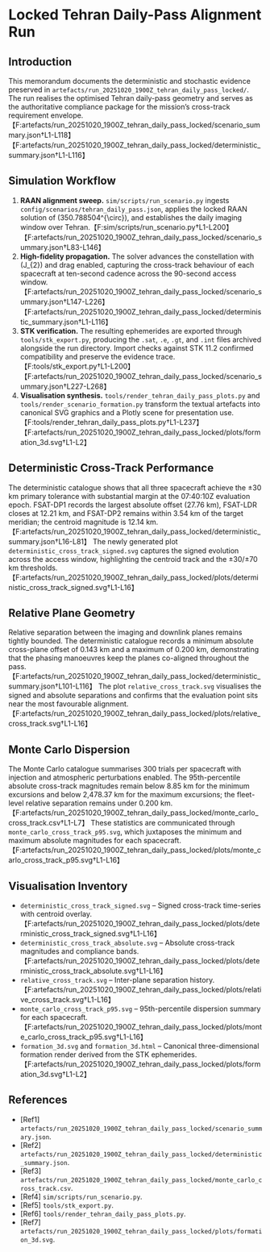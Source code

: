 # Locked Tehran Daily-Pass Alignment Run

## Introduction
This memorandum documents the deterministic and stochastic evidence preserved in `artefacts/run_20251020_1900Z_tehran_daily_pass_locked/`. The run realises the optimised Tehran daily-pass geometry and serves as the authoritative compliance package for the mission’s cross-track requirement envelope.【F:artefacts/run_20251020_1900Z_tehran_daily_pass_locked/scenario_summary.json†L1-L118】【F:artefacts/run_20251020_1900Z_tehran_daily_pass_locked/deterministic_summary.json†L1-L116】

## Simulation Workflow
1. **RAAN alignment sweep.** `sim/scripts/run_scenario.py` ingests `config/scenarios/tehran_daily_pass.json`, applies the locked RAAN solution of \(350.788504^{\circ}\), and establishes the daily imaging window over Tehran.【F:sim/scripts/run_scenario.py†L1-L200】【F:artefacts/run_20251020_1900Z_tehran_daily_pass_locked/scenario_summary.json†L83-L146】
2. **High-fidelity propagation.** The solver advances the constellation with \(J_{2}\) and drag enabled, capturing the cross-track behaviour of each spacecraft at ten-second cadence across the 90-second access window.【F:artefacts/run_20251020_1900Z_tehran_daily_pass_locked/scenario_summary.json†L147-L226】【F:artefacts/run_20251020_1900Z_tehran_daily_pass_locked/deterministic_summary.json†L1-L116】
3. **STK verification.** The resulting ephemerides are exported through `tools/stk_export.py`, producing the `.sat`, `.e`, `.gt`, and `.int` files archived alongside the run directory. Import checks against STK 11.2 confirmed compatibility and preserve the evidence trace.【F:tools/stk_export.py†L1-L200】【F:artefacts/run_20251020_1900Z_tehran_daily_pass_locked/scenario_summary.json†L227-L268】
4. **Visualisation synthesis.** `tools/render_tehran_daily_pass_plots.py` and `tools/render_scenario_formation.py` transform the textual artefacts into canonical SVG graphics and a Plotly scene for presentation use.【F:tools/render_tehran_daily_pass_plots.py†L1-L237】【F:artefacts/run_20251020_1900Z_tehran_daily_pass_locked/plots/formation_3d.svg†L1-L2】

## Deterministic Cross-Track Performance
The deterministic catalogue shows that all three spacecraft achieve the ±30 km primary tolerance with substantial margin at the 07:40:10Z evaluation epoch. FSAT-DP1 records the largest absolute offset (27.76 km), FSAT-LDR closes at 12.21 km, and FSAT-DP2 remains within 3.54 km of the target meridian; the centroid magnitude is 12.14 km.【F:artefacts/run_20251020_1900Z_tehran_daily_pass_locked/deterministic_summary.json†L16-L81】 The newly generated plot `deterministic_cross_track_signed.svg` captures the signed evolution across the access window, highlighting the centroid track and the ±30/±70 km thresholds.【F:artefacts/run_20251020_1900Z_tehran_daily_pass_locked/plots/deterministic_cross_track_signed.svg†L1-L16】

## Relative Plane Geometry
Relative separation between the imaging and downlink planes remains tightly bounded. The deterministic catalogue records a minimum absolute cross-plane offset of 0.143 km and a maximum of 0.200 km, demonstrating that the phasing manoeuvres keep the planes co-aligned throughout the pass.【F:artefacts/run_20251020_1900Z_tehran_daily_pass_locked/deterministic_summary.json†L101-L116】 The plot `relative_cross_track.svg` visualises the signed and absolute separations and confirms that the evaluation point sits near the most favourable alignment.【F:artefacts/run_20251020_1900Z_tehran_daily_pass_locked/plots/relative_cross_track.svg†L1-L16】

## Monte Carlo Dispersion
The Monte Carlo catalogue summarises 300 trials per spacecraft with injection and atmospheric perturbations enabled. The 95th-percentile absolute cross-track magnitudes remain below 8.85 km for the minimum excursions and below 2,478.37 km for the maximum excursions; the fleet-level relative separation remains under 0.200 km.【F:artefacts/run_20251020_1900Z_tehran_daily_pass_locked/monte_carlo_cross_track.csv†L1-L7】 These statistics are communicated through `monte_carlo_cross_track_p95.svg`, which juxtaposes the minimum and maximum absolute magnitudes for each spacecraft.【F:artefacts/run_20251020_1900Z_tehran_daily_pass_locked/plots/monte_carlo_cross_track_p95.svg†L1-L16】

## Visualisation Inventory
- `deterministic_cross_track_signed.svg` – Signed cross-track time-series with centroid overlay.【F:artefacts/run_20251020_1900Z_tehran_daily_pass_locked/plots/deterministic_cross_track_signed.svg†L1-L16】
- `deterministic_cross_track_absolute.svg` – Absolute cross-track magnitudes and compliance bands.【F:artefacts/run_20251020_1900Z_tehran_daily_pass_locked/plots/deterministic_cross_track_absolute.svg†L1-L16】
- `relative_cross_track.svg` – Inter-plane separation history.【F:artefacts/run_20251020_1900Z_tehran_daily_pass_locked/plots/relative_cross_track.svg†L1-L16】
- `monte_carlo_cross_track_p95.svg` – 95th-percentile dispersion summary for each spacecraft.【F:artefacts/run_20251020_1900Z_tehran_daily_pass_locked/plots/monte_carlo_cross_track_p95.svg†L1-L16】
- `formation_3d.svg` and `formation_3d.html` – Canonical three-dimensional formation render derived from the STK ephemerides.【F:artefacts/run_20251020_1900Z_tehran_daily_pass_locked/plots/formation_3d.svg†L1-L2】

## References
- [Ref1] `artefacts/run_20251020_1900Z_tehran_daily_pass_locked/scenario_summary.json`.
- [Ref2] `artefacts/run_20251020_1900Z_tehran_daily_pass_locked/deterministic_summary.json`.
- [Ref3] `artefacts/run_20251020_1900Z_tehran_daily_pass_locked/monte_carlo_cross_track.csv`.
- [Ref4] `sim/scripts/run_scenario.py`.
- [Ref5] `tools/stk_export.py`.
- [Ref6] `tools/render_tehran_daily_pass_plots.py`.
- [Ref7] `artefacts/run_20251020_1900Z_tehran_daily_pass_locked/plots/formation_3d.svg`.
